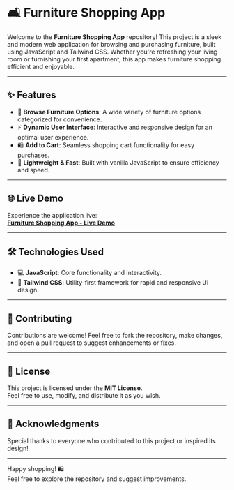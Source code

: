# 🛋️ Furniture Shopping App

Welcome to the **Furniture Shopping App** repository! This project is a sleek and modern web application for browsing and purchasing furniture, built using JavaScript and Tailwind CSS. Whether you're refreshing your living room or furnishing your first apartment, this app makes furniture shopping efficient and enjoyable.

---

## ✨ Features

- 🛒 **Browse Furniture Options**: A wide variety of furniture options categorized for convenience.
- ⚡ **Dynamic User Interface**: Interactive and responsive design for an optimal user experience.
- 🛍️ **Add to Cart**: Seamless shopping cart functionality for easy purchases.
- 🚀 **Lightweight & Fast**: Built with vanilla JavaScript to ensure efficiency and speed.

---

## 🌐 Live Demo

Experience the application live:  
[**Furniture Shopping App - Live Demo**](https://furniture-shopping-tailwind.netlify.app/)

---

## 🛠️ Technologies Used

- 💻 **JavaScript**: Core functionality and interactivity.
- 🎨 **Tailwind CSS**: Utility-first framework for rapid and responsive UI design.

---

## 🤝 Contributing

Contributions are welcome! Feel free to fork the repository, make changes, and open a pull request to suggest enhancements or fixes.

---

## 📜 License

This project is licensed under the **MIT License**.  
Feel free to use, modify, and distribute it as you wish.

---

## 🙌 Acknowledgments

Special thanks to everyone who contributed to this project or inspired its design!

---

Happy shopping! 🛍️  
Feel free to explore the repository and suggest improvements.  
